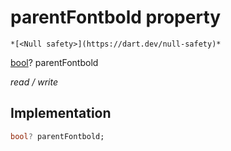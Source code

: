 


# parentFontbold property




    *[<Null safety>](https://dart.dev/null-safety)*


[bool](https://api.flutter.dev/flutter/dart-core/bool-class.html)? parentFontbold
  
_read / write_






## Implementation

```dart
bool? parentFontbold;


```







